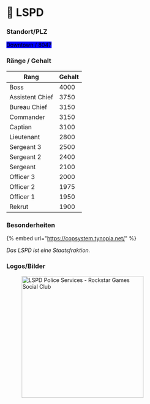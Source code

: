 # 👮 LSPD

### Standort/PLZ  <a href="#0-toc-title" id="0-toc-title"></a>

<mark style="background-color:blue;">Downtown / 8047</mark>

### Ränge / Gehalt <a href="#0-toc-title" id="0-toc-title"></a>

<table><thead><tr><th>Rang</th><th data-type="number">Gehalt</th></tr></thead><tbody><tr><td>Boss</td><td>4000</td></tr><tr><td>Assistent Chief</td><td>3750</td></tr><tr><td>Bureau Chief</td><td>3150</td></tr><tr><td>Commander</td><td>3150</td></tr><tr><td>Captian</td><td>3100</td></tr><tr><td>Lieutenant</td><td>2800</td></tr><tr><td>Sergeant 3</td><td>2500</td></tr><tr><td>Sergeant 2</td><td>2400</td></tr><tr><td>Sergeant</td><td>2100</td></tr><tr><td>Officer 3</td><td>2000</td></tr><tr><td>Officer 2</td><td>1975</td></tr><tr><td>Officer 1</td><td>1950</td></tr><tr><td>Rekrut</td><td>1900</td></tr></tbody></table>

### Besonderheiten  <a href="#3-toc-title" id="3-toc-title"></a>

{% embed url="https://copsystem.tynopia.net/" %}

_Das LSPD ist eine Staatsfraktion._

### Logos/Bilder  <a href="#4-toc-title" id="4-toc-title"></a>

<figure><img src="https://prod.cloud.rockstargames.com/crews/sc/0291/19566919/publish/emblem/emblem_512.png" alt="LSPD Police Services - Rockstar Games Social Club" height="318" width="318"><figcaption></figcaption></figure>
